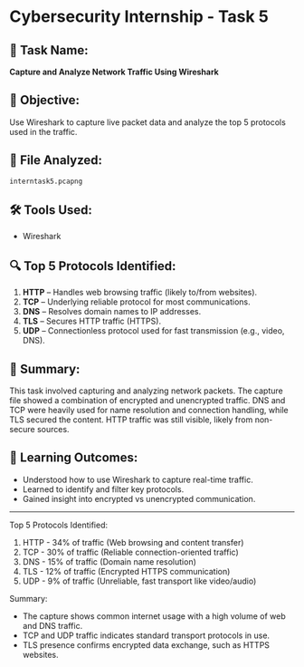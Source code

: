 # Cybersecurity Internship - Task 5

## 📁 Task Name:
**Capture and Analyze Network Traffic Using Wireshark**

## 🎯 Objective:
Use Wireshark to capture live packet data and analyze the top 5 protocols used in the traffic.

## 📄 File Analyzed:
`interntask5.pcapng`

## 🛠 Tools Used:
- Wireshark

## 🔍 Top 5 Protocols Identified:
1. **HTTP** – Handles web browsing traffic (likely to/from websites).
2. **TCP** – Underlying reliable protocol for most communications.
3. **DNS** – Resolves domain names to IP addresses.
4. **TLS** – Secures HTTP traffic (HTTPS).
5. **UDP** – Connectionless protocol used for fast transmission (e.g., video, DNS).

## 📝 Summary:
This task involved capturing and analyzing network packets. The capture file showed a combination of encrypted and unencrypted traffic. DNS and TCP were heavily used for name resolution and connection handling, while TLS secured the content. HTTP traffic was still visible, likely from non-secure sources.

## 📌 Learning Outcomes:
- Understood how to use Wireshark to capture real-time traffic.
- Learned to identify and filter key protocols.
- Gained insight into encrypted vs unencrypted communication.

---


Top 5 Protocols Identified:
1. HTTP - 34% of traffic (Web browsing and content transfer)
2. TCP - 30% of traffic (Reliable connection-oriented traffic)
3. DNS - 15% of traffic (Domain name resolution)
4. TLS - 12% of traffic (Encrypted HTTPS communication)
5. UDP - 9% of traffic (Unreliable, fast transport like video/audio)

Summary:
- The capture shows common internet usage with a high volume of web and DNS traffic.
- TCP and UDP traffic indicates standard transport protocols in use.
- TLS presence confirms encrypted data exchange, such as HTTPS websites.

